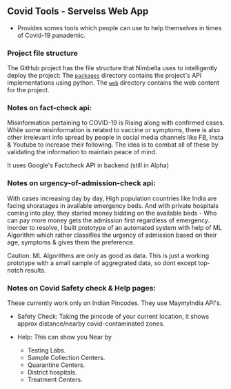 ## Covid Tools - Servelss Web App
- Provides somes tools which people can use to help themselves in times of Covid-19 panademic.

### Project file structure
The GitHub project has the file structure that Nimbella uses to intelligently deploy the project:
The [`packages`](./packages) directory contains the project's API implementations using python.
The [`web`](./web) directory contains the web content for the project.

### Notes on fact-check api:

Misinformation pertaining to COVID-19 is Rising along with confirmed cases. 
While some misinformation is related to vaccine or symptoms, there is also other irrelevant info spread by people in social media channels like FB, Insta & Youtube to increase their following.
The idea is to combat all of these by validating the information to maintain peace of mind.

It uses Google's Factcheck API in backend (still in Alpha)


### Notes on urgency-of-admission-check api:

With cases increasing day by day, High population countries like India are facing shoratages in available emergency beds.
And with private hospitals coming into play, they started money bidding on the available beds - Who can pay more money gets the admission first regardless of emergency.
Inorder to resolve, I built prototype of an automated system with help of ML Algorithm which rather classifies the urgency of admission based on their age, symptoms & gives them the preference.

Caution: ML Algorithms are only as good as data. This is just a working prototype with a small sample of aggregrated data, so dont except top-notch results.



### Notes on Covid Safety check & Help pages:

These currently work only on Indian Pincodes. They use MaymyIndia API's.

- Safety Check: Taking the pincode of your current location, it shows approx distance/nearby covid-contaminated zones.

- Help: This can show you Near by
  - Testing Labs.
  - Sample Collection Centers.
  - Quarantine Centers.
  - District hospitals.
  - Treatment Centers.